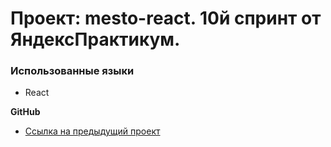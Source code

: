 # Проект: mesto-react. 10й спринт от ЯндексПрактикум.

### Использованные языки

* React

**GitHub**

* [Ссылка на предыдущий проект](http://localhost:3000/)
